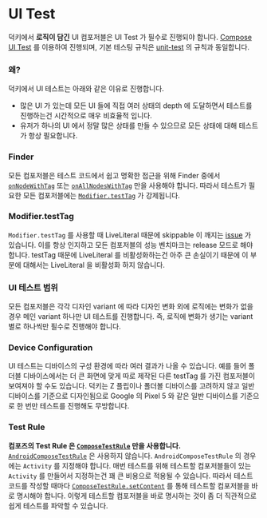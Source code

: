 # UI Test

덕키에서 **로직이 담긴** UI 컴포저블은 UI Test 가 필수로 진행되야 합니다. [Compose UI Test](https://developer.android.com/jetpack/compose/testing) 를 이용하여 진행되며, 기본 테스팅 규칙은 [unit-test](unit-test.md) 의 규칙과 동일합니다.

### 왜?

덕키에서 UI 테스트는 아래와 같은 이유로 진행합니다.

- 많은 UI 가 있는데 모든 UI 들에 직접 여러 상태의 depth 에 도달하면서 테스트를 진행하는건 시간적으로 매우 비효율적 입니다.
- 유저가 하나의 UI 에서 정말 많은 상태를 만들 수 있으므로 모든 상태에 대해 테스트가 항상 필요합니다.

### Finder

모든 컴포저블은 테스트 코드에서 쉽고 명확한 접근을 위해 Finder 중에서 [`onNodeWithTag`](https://developer.android.com/reference/kotlin/androidx/compose/ui/test/package-summary#(androidx.compose.ui.test.SemanticsNodeInteractionsProvider).onNodeWithTag(kotlin.String,kotlin.Boolean)) 또는 [`onAllNodesWithTag`](https://developer.android.com/reference/kotlin/androidx/compose/ui/test/package-summary#(androidx.compose.ui.test.SemanticsNodeInteractionsProvider).onAllNodesWithTag(kotlin.String,kotlin.Boolean)) 만을 사용해야 합니다. 따라서 테스트가 필요한 모든 컴포저블에는 [`Modifier.testTag`](https://developer.android.com/reference/kotlin/androidx/compose/ui/Modifier#(androidx.compose.ui.Modifier).testTag(kotlin.String)) 가 강제됩니다.

### Modifier.testTag

`Modifier.testTag` 를 사용할 때 LiveLiteral 때문에 skippable 이 깨지는 [issue](https://issuetracker.google.com/issues/203559524) 가 있습니다. 이를 항상 인지하고 모든 컴포저블의 성능 벤치마크는 release 모드로 해야 합니다. testTag 때문에 LiveLiteral 를 비활성화하는건 아주 큰 손실이기 때문에 이 부분에 대해서는 LiveLiteral 을 비활성화 하지 않습니다.

### UI 테스트 범위

모든 컴포저블은 각각 디자인 variant 에 따라 디자인 변화 외에 로직에는 변화가 없을 경우 메인 variant 하나만 UI 테스트를 진행합니다. 즉, 로직에 변화가 생기는 variant 별로 하나씩만 필수로 진행해야 합니다.

### Device Configuration

UI 테스트는 디바이스의 구성 환경에 따라 여러 결과가 나올 수 있습니다. 예를 들어 폴더블 디바이스에서는 더 큰 화면에 맞게 따로 제작된 다른 testTag 를 가진 컴포저블이 보여져야 할 수도 있습니다. 덕키는 Z 플립이나 폴더볼 디바이스를 고려하지 않고 일반 디바이스를 기준으로 디자인됨으로 Google 의 Pixel 5 와 같은 일반 디바이스를 기준으로 한 번만 테스트를 진행해도 무방합니다.

### Test Rule

**컴포즈의 Test Rule 은 [`ComposeTestRule`](https://developer.android.com/reference/kotlin/androidx/compose/ui/test/junit4/ComposeTestRule) 만을 사용합니다.** [`AndroidComposeTestRule`](https://developer.android.com/reference/kotlin/androidx/compose/ui/test/junit4/AndroidComposeTestRule) 은 사용하지 않습니다. `AndroidComposeTestRule` 의 경우에는 `Activity` 를 지정해야 합니다. 매번 테스트를 위해 테스트할 컴포저블들이 있는 `Activity` 를 만들어서 지정하는건 꽤 큰 비용으로 적용될 수 있습니다. 따라서 테스트 코드를  작성할 때마다 [`ComposeTestRule.setContent`](https://developer.android.com/reference/kotlin/androidx/compose/ui/test/junit4/AndroidComposeTestRule#setContent(kotlin.Function0)) 를 통해 테스트할 컴포저블을 바로 명시해야 합니다. 이렇게 테스트할 컴포저블을 바로 명시하는 것이 좀 더 직관적으로 쉽게 테스트를 파악할 수 있습니다.

